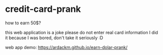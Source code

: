 # credit-card-prank

how to earn 50$?

 this web application is a joke please do not enter real card information I did it because I was bored, don't take it seriously :D

web app demo: https://ardackm.github.io/earn-dolar-prank/
